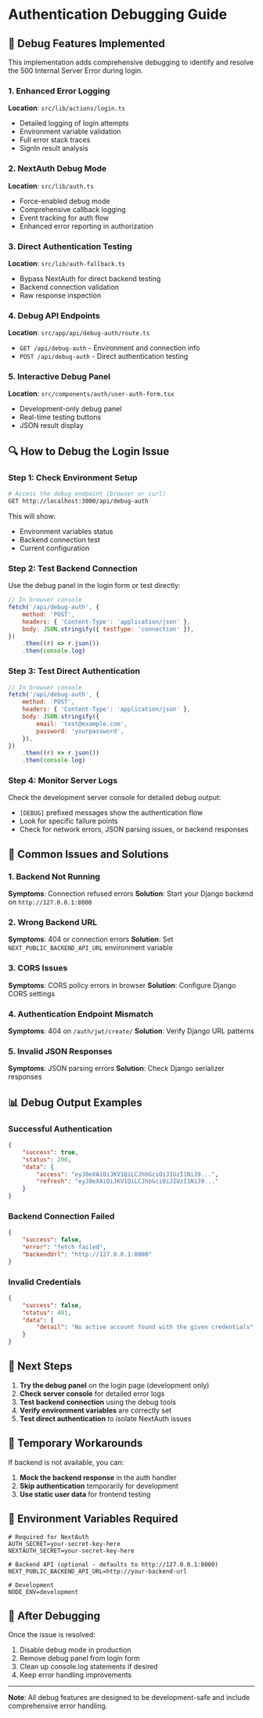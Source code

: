 # Authentication Debugging Guide

## 🚀 Debug Features Implemented

This implementation adds comprehensive debugging to identify and resolve the 500 Internal Server Error during login.

### 1. Enhanced Error Logging

**Location**: `src/lib/actions/login.ts`

-   Detailed logging of login attempts
-   Environment variable validation
-   Full error stack traces
-   SignIn result analysis

### 2. NextAuth Debug Mode

**Location**: `src/lib/auth.ts`

-   Force-enabled debug mode
-   Comprehensive callback logging
-   Event tracking for auth flow
-   Enhanced error reporting in authorization

### 3. Direct Authentication Testing

**Location**: `src/lib/auth-fallback.ts`

-   Bypass NextAuth for direct backend testing
-   Backend connection validation
-   Raw response inspection

### 4. Debug API Endpoints

**Location**: `src/app/api/debug-auth/route.ts`

-   `GET /api/debug-auth` - Environment and connection info
-   `POST /api/debug-auth` - Direct authentication testing

### 5. Interactive Debug Panel

**Location**: `src/components/auth/user-auth-form.tsx`

-   Development-only debug panel
-   Real-time testing buttons
-   JSON result display

## 🔍 How to Debug the Login Issue

### Step 1: Check Environment Setup

```bash
# Access the debug endpoint (browser or curl)
GET http://localhost:3000/api/debug-auth
```

This will show:

-   Environment variables status
-   Backend connection test
-   Current configuration

### Step 2: Test Backend Connection

Use the debug panel in the login form or test directly:

```javascript
// In browser console
fetch('/api/debug-auth', {
    method: 'POST',
    headers: { 'Content-Type': 'application/json' },
    body: JSON.stringify({ testType: 'connection' }),
})
    .then((r) => r.json())
    .then(console.log)
```

### Step 3: Test Direct Authentication

```javascript
// In browser console
fetch('/api/debug-auth', {
    method: 'POST',
    headers: { 'Content-Type': 'application/json' },
    body: JSON.stringify({
        email: 'test@example.com',
        password: 'yourpassword',
    }),
})
    .then((r) => r.json())
    .then(console.log)
```

### Step 4: Monitor Server Logs

Check the development server console for detailed debug output:

-   `[DEBUG]` prefixed messages show the authentication flow
-   Look for specific failure points
-   Check for network errors, JSON parsing issues, or backend responses

## 🔧 Common Issues and Solutions

### 1. Backend Not Running

**Symptoms**: Connection refused errors
**Solution**: Start your Django backend on `http://127.0.0.1:8000`

### 2. Wrong Backend URL

**Symptoms**: 404 or connection errors
**Solution**: Set `NEXT_PUBLIC_BACKEND_API_URL` environment variable

### 3. CORS Issues

**Symptoms**: CORS policy errors in browser
**Solution**: Configure Django CORS settings

### 4. Authentication Endpoint Mismatch

**Symptoms**: 404 on `/auth/jwt/create/`
**Solution**: Verify Django URL patterns

### 5. Invalid JSON Responses

**Symptoms**: JSON parsing errors
**Solution**: Check Django serializer responses

## 📊 Debug Output Examples

### Successful Authentication

```json
{
    "success": true,
    "status": 200,
    "data": {
        "access": "eyJ0eXAiOiJKV1QiLCJhbGciOiJIUzI1NiJ9...",
        "refresh": "eyJ0eXAiOiJKV1QiLCJhbGciOiJIUzI1NiJ9..."
    }
}
```

### Backend Connection Failed

```json
{
    "success": false,
    "error": "fetch failed",
    "backendUrl": "http://127.0.0.1:8000"
}
```

### Invalid Credentials

```json
{
    "success": false,
    "status": 401,
    "data": {
        "detail": "No active account found with the given credentials"
    }
}
```

## 🎯 Next Steps

1. **Try the debug panel** on the login page (development only)
2. **Check server console** for detailed error logs
3. **Test backend connection** using the debug tools
4. **Verify environment variables** are correctly set
5. **Test direct authentication** to isolate NextAuth issues

## 🔄 Temporary Workarounds

If backend is not available, you can:

1. **Mock the backend response** in the auth handler
2. **Skip authentication** temporarily for development
3. **Use static user data** for frontend testing

## 📝 Environment Variables Required

```env
# Required for NextAuth
AUTH_SECRET=your-secret-key-here
NEXTAUTH_SECRET=your-secret-key-here

# Backend API (optional - defaults to http://127.0.0.1:8000)
NEXT_PUBLIC_BACKEND_API_URL=http://your-backend-url

# Development
NODE_ENV=development
```

## 🚨 After Debugging

Once the issue is resolved:

1. Disable debug mode in production
2. Remove debug panel from login form
3. Clean up console.log statements if desired
4. Keep error handling improvements

---

**Note**: All debug features are designed to be development-safe and include comprehensive error handling.
